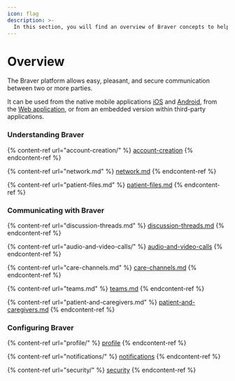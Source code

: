 ```yaml
---
icon: flag
description: >-
  In this section, you will find an overview of Braver concepts to help you better understand the platform and get the most out of it!
---
```


# Overview

The Braver platform allows easy, pleasant, and secure communication between two or more parties.

It can be used from the native mobile applications [iOS](https://brvr.io/ios-app) and [Android](https://brvr.io/android-app), from the [Web application](https://app.braver.net/), or from an embedded version within third-party applications.

### Understanding Braver

{% content-ref url="account-creation/" %}
[account-creation](account-creation/)
{% endcontent-ref %}

{% content-ref url="network.md" %}
[network.md](network.md)
{% endcontent-ref %}

{% content-ref url="patient-files.md" %}
[patient-files.md](patient-files.md)
{% endcontent-ref %}

### Communicating with Braver

{% content-ref url="discussion-threads.md" %}
[discussion-threads.md](discussion-threads.md)
{% endcontent-ref %}

{% content-ref url="audio-and-video-calls/" %}
[audio-and-video-calls](audio-and-video-calls/)
{% endcontent-ref %}

{% content-ref url="care-channels.md" %}
[care-channels.md](care-channels.md)
{% endcontent-ref %}

{% content-ref url="teams.md" %}
[teams.md](teams.md)
{% endcontent-ref %}

{% content-ref url="patient-and-caregivers.md" %}
[patient-and-caregivers.md](patient-and-caregivers.md)
{% endcontent-ref %}

### Configuring Braver

{% content-ref url="profile/" %}
[profile](profile/)
{% endcontent-ref %}

{% content-ref url="notifications/" %}
[notifications](notifications/)
{% endcontent-ref %}

{% content-ref url="security/" %}
[security](security/)
{% endcontent-ref %}